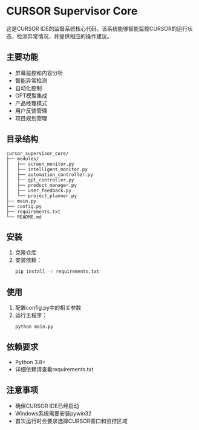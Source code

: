 # CURSOR Supervisor Core

这是CURSOR IDE的监督系统核心代码。该系统能够智能监控CURSOR的运行状态，检测异常情况，并提供相应的操作建议。

## 主要功能

- 屏幕监控和内容分析
- 智能异常检测
- 自动化控制
- GPT模型集成
- 产品经理模式
- 用户反馈管理
- 项目规划管理

## 目录结构

```
cursor_supervisor_core/
├── modules/
│   ├── screen_monitor.py
│   ├── intelligent_monitor.py
│   ├── automation_controller.py
│   ├── gpt_controller.py
│   ├── product_manager.py
│   ├── user_feedback.py
│   └── project_planner.py
├── main.py
├── config.py
├── requirements.txt
└── README.md
```

## 安装

1. 克隆仓库
2. 安装依赖：
   ```bash
   pip install -r requirements.txt
   ```

## 使用

1. 配置config.py中的相关参数
2. 运行主程序：
   ```bash
   python main.py
   ```

## 依赖要求

- Python 3.8+
- 详细依赖请查看requirements.txt

## 注意事项

- 确保CURSOR IDE已经启动
- Windows系统需要安装pywin32
- 首次运行时会要求选择CURSOR窗口和监控区域 